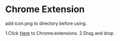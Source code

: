 # Chrome Extension

add icon.png to directory before using.

1.Click [Here](chrome://extensions/)  to Chrome:extensions.
2.Drag and drop.